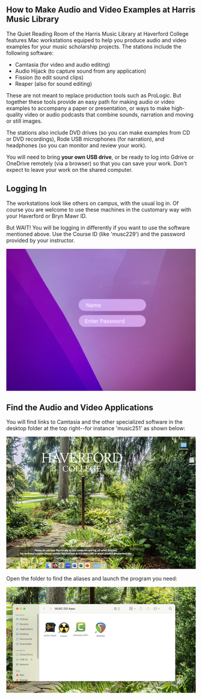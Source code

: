 ## How to Make Audio and Video Examples at Harris Music Library
The Quiet Reading Room of the Harris Music Library at Haverford College features Mac workstations equiped to help you produce audio and video examples for your music scholarship projects.  The stations include the following software:

* Camtasia (for video and audio editing)
* Audio Hijack (to capture sound from any application)
* Fission (to edit sound clips)
* Reaper (also for sound editing)

These are not meant to replace production tools such as ProLogic.  But together these tools provide an easy path for making audio or video examples to accompany a paper or presentation, or ways to make high-quality video or audio podcasts that combine sounds, narration and moving or still images.

The stations also include DVD drives (so you can make examples from CD or DVD recordings), Rode USB microphones (for narration), and headphones (so you can monitor and review your work).

You will need to bring **your own USB drive**, or be ready to log into Gdrive or OneDrive remotely (via a browser) so that you can save your work. Don't expect to leave your work on the shared computer.

## Logging In

The workstations look like others on campus, with the usual log in.  Of course you are welcome to use these machines in the customary way with your Haverford or Bryn Mawr ID.  

But WAIT! You will be logging in differently if you want to use the software mentioned above.  Use the Course ID (like 'musc229') and the password provided by your instructor.  

![alt text](images/00_home.png)

## Find the Audio and Video Applications

You will find links to Camtasia and the other specialized software in the desktop folder at the top right--for instance 'music251' as shown below:

![alt text](images/01_desktop.png)

Open the folder to find the aliases and launch the program you need:

![alt text](images/02_apps.png)
